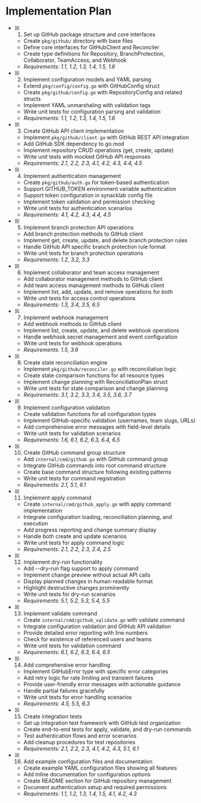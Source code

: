 # Implementation Plan

- [x] 1. Set up GitHub package structure and core interfaces
  - Create `pkg/github/` directory with base files
  - Define core interfaces for GitHubClient and Reconciler
  - Create type definitions for Repository, BranchProtection, Collaborator, TeamAccess, and Webhook
  - _Requirements: 1.1, 1.2, 1.3, 1.4, 1.5, 1.6_

- [x] 2. Implement configuration models and YAML parsing
  - Extend `pkg/config/config.go` with GitHubConfig struct
  - Create `pkg/github/config.go` with RepositoryConfig and related structs
  - Implement YAML unmarshaling with validation tags
  - Write unit tests for configuration parsing and validation
  - _Requirements: 1.1, 1.2, 1.3, 1.4, 1.5, 1.6_

- [x] 3. Create GitHub API client implementation
  - Implement `pkg/github/client.go` with GitHub REST API integration
  - Add GitHub SDK dependency to go.mod
  - Implement repository CRUD operations (get, create, update)
  - Write unit tests with mocked GitHub API responses
  - _Requirements: 2.1, 2.2, 2.3, 4.1, 4.2, 4.3, 4.4, 4.5_

- [x] 4. Implement authentication management
  - Create `pkg/github/auth.go` for token-based authentication
  - Support GITHUB_TOKEN environment variable authentication
  - Support token configuration in synacklab config file
  - Implement token validation and permission checking
  - Write unit tests for authentication scenarios
  - _Requirements: 4.1, 4.2, 4.3, 4.4, 4.5_

- [x] 5. Implement branch protection API operations
  - Add branch protection methods to GitHub client
  - Implement get, create, update, and delete branch protection rules
  - Handle GitHub API specific branch protection rule format
  - Write unit tests for branch protection operations
  - _Requirements: 1.2, 3.2, 3.3_

- [x] 6. Implement collaborator and team access management
  - Add collaborator management methods to GitHub client
  - Add team access management methods to GitHub client
  - Implement list, add, update, and remove operations for both
  - Write unit tests for access control operations
  - _Requirements: 1.3, 3.4, 3.5, 6.5_

- [x] 7. Implement webhook management
  - Add webhook methods to GitHub client
  - Implement list, create, update, and delete webhook operations
  - Handle webhook secret management and event configuration
  - Write unit tests for webhook operations
  - _Requirements: 1.5, 3.6_

- [x] 8. Create state reconciliation engine
  - Implement `pkg/github/reconciler.go` with reconciliation logic
  - Create state comparison functions for all resource types
  - Implement change planning with ReconciliationPlan struct
  - Write unit tests for state comparison and change planning
  - _Requirements: 3.1, 3.2, 3.3, 3.4, 3.5, 3.6, 3.7_

- [x] 9. Implement configuration validation
  - Create validation functions for all configuration types
  - Implement GitHub-specific validation (usernames, team slugs, URLs)
  - Add comprehensive error messages with field-level details
  - Write unit tests for validation scenarios
  - _Requirements: 1.6, 6.1, 6.2, 6.3, 6.4, 6.5_

- [x] 10. Create GitHub command group structure
  - Add `internal/cmd/github.go` with GitHub command group
  - Integrate GitHub commands into root command structure
  - Create base command structure following existing patterns
  - Write unit tests for command registration
  - _Requirements: 2.1, 5.1, 6.1_

- [x] 11. Implement apply command
  - Create `internal/cmd/github_apply.go` with apply command implementation
  - Integrate configuration loading, reconciliation planning, and execution
  - Add progress reporting and change summary display
  - Handle both create and update scenarios
  - Write unit tests for apply command logic
  - _Requirements: 2.1, 2.2, 2.3, 2.4, 2.5_

- [x] 12. Implement dry-run functionality
  - Add --dry-run flag support to apply command
  - Implement change preview without actual API calls
  - Display planned changes in human-readable format
  - Highlight destructive changes prominently
  - Write unit tests for dry-run scenarios
  - _Requirements: 5.1, 5.2, 5.3, 5.4, 5.5_

- [x] 13. Implement validate command
  - Create `internal/cmd/github_validate.go` with validate command
  - Integrate configuration validation and GitHub API validation
  - Provide detailed error reporting with line numbers
  - Check for existence of referenced users and teams
  - Write unit tests for validation command
  - _Requirements: 6.1, 6.2, 6.3, 6.4, 6.5_

- [x] 14. Add comprehensive error handling
  - Implement GitHubError type with specific error categories
  - Add retry logic for rate limiting and transient failures
  - Provide user-friendly error messages with actionable guidance
  - Handle partial failures gracefully
  - Write unit tests for error handling scenarios
  - _Requirements: 4.5, 5.5, 6.3_

- [x] 15. Create integration tests
  - Set up integration test framework with GitHub test organization
  - Create end-to-end tests for apply, validate, and dry-run commands
  - Test authentication flows and error scenarios
  - Add cleanup procedures for test repositories
  - _Requirements: 2.1, 2.2, 2.3, 4.1, 4.2, 4.3, 5.1, 6.1_

- [x] 16. Add example configuration files and documentation
  - Create example YAML configuration files showing all features
  - Add inline documentation for configuration options
  - Create README section for GitHub repository management
  - Document authentication setup and required permissions
  - _Requirements: 1.1, 1.2, 1.3, 1.4, 1.5, 4.1, 4.2, 4.3_